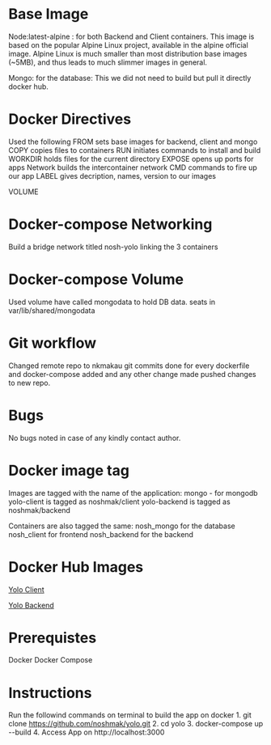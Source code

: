 # Base Image
Node:latest-alpine : for both Backend and Client containers.
This image is based on the popular Alpine Linux project, available in the alpine official image. Alpine Linux is much smaller than most distribution base images (~5MB), and thus leads to much slimmer images in general.

Mongo: for the database:
This we did not need to build but pull it directly docker hub.

# Docker Directives
Used the following 
FROM sets base images for backend, client and mongo
COPY copies files to containers
RUN initiates commands to install and build
WORKDIR holds files for the current directory
EXPOSE opens up ports for apps
Network builds the intercontainer network
CMD commands to fire up our app
LABEL gives decription, names, version to our images

VOLUME

# Docker-compose Networking
Build a bridge network titled nosh-yolo linking the 3 containers

# Docker-compose Volume
Used volume have called mongodata to hold DB data.
seats in var/lib/shared/mongodata

# Git workflow
Changed remote repo to nkmakau
git commits done for every dockerfile and docker-compose added and any other change made
pushed changes to new repo.

# Bugs
No bugs noted in case of any kindly contact author.


# Docker image tag
Images are tagged with the name of the application:
mongo - for mongodb
yolo-client is tagged as noshmak/client
yolo-backend is tagged as noshmak/backend

Containers are also tagged the same:
nosh_mongo for the database
nosh_client for frontend
nosh_backend for the backend

# Docker Hub Images
[Yolo Client](https://hub.docker.com/r/noshmak/client)

[Yolo Backend](https://hub.docker.com/r/noshmak/backend)

# Prerequistes
Docker
Docker Compose

# Instructions
Run the followind commands on terminal to build the app on docker
    1. git clone https://github.com/noshmak/yolo.git
    2. cd yolo
    3. docker-compose up --build
    4. Access App on http://localhost:3000